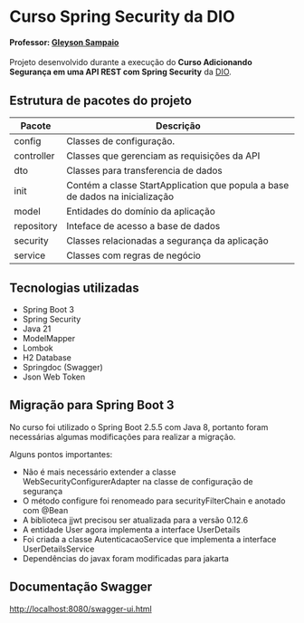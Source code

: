 # Curso Spring Security da DIO
#### Professor: [Gleyson Sampaio](https://github.com/glysns)
Projeto desenvolvido durante a execução do **Curso Adicionando Segurança em uma API REST com Spring Security** da [DIO](https://dio.me).

## Estrutura de pacotes do projeto

| Pacote          | Descrição                                                                    |
| --------------- | ---------------------------------------------------------------------------- |
| config          | Classes de configuração.                                                     |
| controller      | Classes que gerenciam as requisições da API                                  | 
| dto             | Classes para transferencia de dados                                          |
| init            | Contém a classe StartApplication que popula a base de dados na inicialização |
| model           | Entidades do domínio da aplicação                                            |
| repository      | Inteface de acesso a base de dados                                           |
| security        | Classes relacionadas a segurança da aplicação                                |
| service         | Classes com regras de negócio                                                |

## Tecnologias utilizadas

- Spring Boot 3
- Spring Security
- Java 21
- ModelMapper
- Lombok
- H2 Database
- Springdoc (Swagger)
- Json Web Token

## Migração para Spring Boot 3
No curso foi utilizado o Spring Boot 2.5.5 com Java 8, portanto foram necessárias algumas modificações para realizar a migração. 

Alguns pontos importantes:

- Não é mais necessário extender a classe WebSecurityConfigurerAdapter na classe de configuração de segurança
- O método configure foi renomeado para securityFilterChain e anotado com @Bean
- A biblioteca jjwt precisou ser atualizada para a versão 0.12.6
- A entidade User agora implementa a interface UserDetails
- Foi criada a classe AutenticacaoService que implementa a interface UserDetailsService
- Dependências do javax foram modificadas para jakarta

## Documentação Swagger
[http://localhost:8080/swagger-ui.html](http://localhost:8080/swagger-ui.html)
